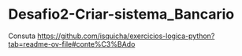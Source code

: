 # Desafio2-Criar-sistema_Bancario


Consuta https://github.com/isquicha/exercicios-logica-python?tab=readme-ov-file#conte%C3%BAdo
